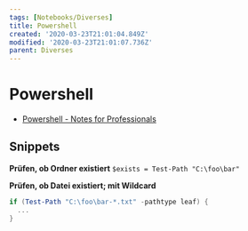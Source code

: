 ```yaml
---
tags: [Notebooks/Diverses]
title: Powershell
created: '2020-03-23T21:01:04.849Z'
modified: '2020-03-23T21:01:07.736Z'
parent: Diverses
---
```


# Powershell
- [Powershell - Notes for Professionals](https://books.goalkicker.com/PowerShellBook/)

## Snippets
**Prüfen, ob Ordner existiert**
`$exists = Test-Path "C:\foo\bar"`

**Prüfen, ob Datei existiert; mit Wildcard**
```powershell
if (Test-Path "C:\foo\bar-*.txt" -pathtype leaf) {
  ...
}
```
